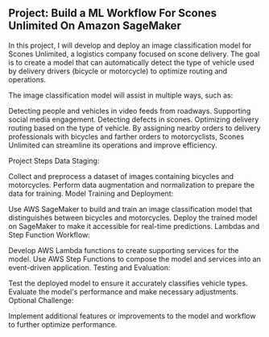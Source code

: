 ## Project: Build a ML Workflow For Scones Unlimited On Amazon SageMaker

In this project, I will develop and deploy an image classification model for Scones Unlimited, a logistics company focused on scone delivery. The goal is to create a model that can automatically detect the type of vehicle used by delivery drivers (bicycle or motorcycle) to optimize routing and operations.

The image classification model will assist in multiple ways, such as:

Detecting people and vehicles in video feeds from roadways.
Supporting social media engagement.
Detecting defects in scones.
Optimizing delivery routing based on the type of vehicle.
By assigning nearby orders to delivery professionals with bicycles and farther orders to motorcyclists, Scones Unlimited can streamline its operations and improve efficiency.

Project Steps
Data Staging:

Collect and preprocess a dataset of images containing bicycles and motorcycles.
Perform data augmentation and normalization to prepare the data for training.
Model Training and Deployment:

Use AWS SageMaker to build and train an image classification model that distinguishes between bicycles and motorcycles.
Deploy the trained model on SageMaker to make it accessible for real-time predictions.
Lambdas and Step Function Workflow:

Develop AWS Lambda functions to create supporting services for the model.
Use AWS Step Functions to compose the model and services into an event-driven application.
Testing and Evaluation:

Test the deployed model to ensure it accurately classifies vehicle types.
Evaluate the model's performance and make necessary adjustments.
Optional Challenge:

Implement additional features or improvements to the model and workflow to further optimize performance.